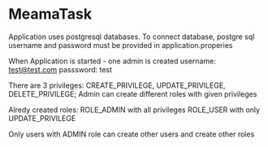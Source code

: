 # MeamaTask

Application uses postgresql databases.
To connect database, postgre sql username and password must be provided in application.properies

When Application is started - one admin is created
username: test@test.com
passsword: test


There are 3 privileges: CREATE_PRIVILEGE, UPDATE_PRIVILEGE, DELETE_PRIVILEGE;
Admin can create different roles with given privileges

Alredy created roles:
ROLE_ADMIN with all privileges
ROLE_USER with only UPDATE_PRIVILEGE


Only users with ADMIN role can create other users and create other roles
